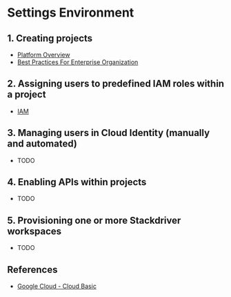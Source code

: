 # Settings Environment

## 1. Creating projects
- [Platform Overview](./Platform-Overview.md)
- [Best Practices For Enterprise Organization](./Best-Practice-For-Enterprise-Org.md)
## 2. Assigning users to predefined IAM roles within a project
- [IAM](./IAM.md)

## 3. Managing users in Cloud Identity (manually and automated)
- TODO

## 4. Enabling APIs within projects
- TODO

## 5. Provisioning one or more Stackdriver workspaces
- TODO

## References
- [Google Cloud - Cloud Basic](https://cloud.google.com/docs/overview)

